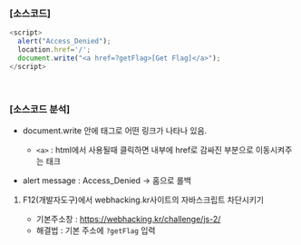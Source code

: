 ### [소스코드]

```javascript
<script>
  alert("Access_Denied");
  location.href='/';
  document.write("<a href=?getFlag>[Get Flag]</a>");
</script>
```

<br>

### [소스코드 분석]

* document.write 안에 <a>태그로 어떤 링크가 나타나 있음.
    * `<a>` : html에서 사용될때 클릭하면 내부에 href로 감싸진 부분으로 이동시켜주는 태크

* alert message : Access_Denied -> 홈으로 롤백

1. F12(개발자도구)에서 webhacking.kr사이트의 자바스크립트 차단시키기

    * 기본주소창 : https://webhacking.kr/challenge/js-2/
    * 해결법 : 기본 주소에 `?getFlag` 입력
